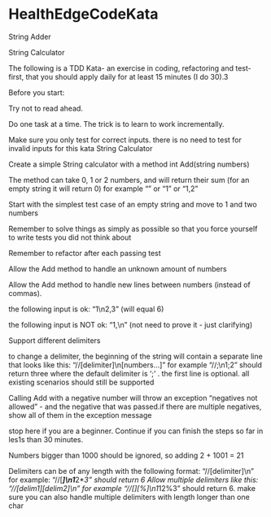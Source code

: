 # HealthEdgeCodeKata
String Adder

String Calculator

The following is a TDD Kata- an exercise in coding, refactoring and test-first, that you should apply daily for at least 15 minutes (I do 30).3


Before you start: 

Try not to read ahead.

Do one task at a time. The trick is to learn to work incrementally.

Make sure you only test for correct inputs. there is no need to test for invalid inputs for this kata
String Calculator


Create a simple String calculator with a method int Add(string numbers)

The method can take 0, 1 or 2 numbers, and will return their sum (for an empty string it will return 0) for example “” or “1” or “1,2”

Start with the simplest test case of an empty string and move to 1 and two numbers

Remember to solve things as simply as possible so that you force yourself to write tests you did not think about

Remember to refactor after each passing test

Allow the Add method to handle an unknown amount of numbers

Allow the Add method to handle new lines between numbers (instead of commas).

the following input is ok:  “1\n2,3”  (will equal 6)

the following input is NOT ok:  “1,\n” (not need to prove it - just clarifying)

Support different delimiters

to change a delimiter, the beginning of the string will contain a separate line that looks like this:   “//[delimiter]\n[numbers…]” for example “//;\n1;2” should return three where the default delimiter is ‘;’ .
the first line is optional. all existing scenarios should still be supported

Calling Add with a negative number will throw an exception “negatives not allowed” - and the negative that was passed.if there are multiple negatives, show all of them in the exception message

stop here if you are a beginner. 
Continue if you can finish the steps so far in les1s than 30 minutes.

Numbers bigger than 1000 should be ignored, so adding 2 + 1001  = 21

Delimiters can be of any length with the following format:  “//[delimiter]\n” for example: “//[***]\n1***2***3” should return 6
Allow multiple delimiters like this:  “//[delim1][delim2]\n” for example “//[*][%]\n1*12%3” should return 6.
make sure you can also handle multiple delimiters with length longer than one char
